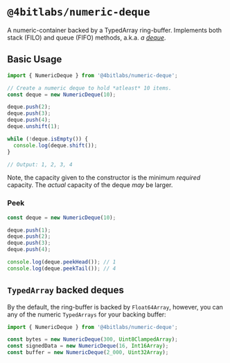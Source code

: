 # `@4bitlabs/numeric-deque`

A numeric-container backed by a TypedArray ring-buffer. Implements both stack (FILO) and queue (FIFO) methods, a.k.a. _a [deque](https://en.wikipedia.org/wiki/Double-ended_queue)_.

## Basic Usage

```ts
import { NumericDeque } from '@4bitlabs/numeric-deque';

// Create a numeric deque to hold *atleast* 10 items.
const deque = new NumericDeque(10);

deque.push(2);
deque.push(3);
deque.push(4);
deque.unshift(1);

while (!deque.isEmpty()) {
  console.log(deque.shift());
}

// Output: 1, 2, 3, 4
```

Note, the capacity given to the constructor is the minimum _required_ capacity. The _actual_ capacity of the deque
_may_ be larger.

### Peek

```ts
const deque = new NumericDeque(10);

deque.push(1);
deque.push(2);
deque.push(3);
deque.push(4);

console.log(deque.peekHead()); // 1
console.log(deque.peekTail()); // 4
```

## `TypedArray` backed deques

By the default, the ring-buffer is backed by `Float64Array`, however, you can any of the numeric `TypedArrays` for your
backing buffer:

```ts
import { NumericDeque } from '@4bitlabs/numeric-deque';

const bytes = new NumericDeque(300, Uint8ClampedArray);
const signedData = new NumericDeque(16, Int16Array);
const buffer = new NumericDeque(2_000, Uint32Array);
```

